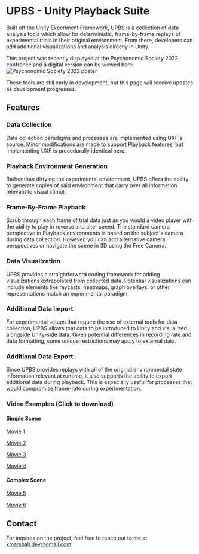 # UPBS - Unity Playback Suite
Built off the Unity Experiment Framework, UPBS is a collection of data analysis tools which allow for deterministic, frame-by-frame replays of experimental trials in their original environment. From there, developers can add additional visualizations and analysis directly in Unity.

This project was recently displayed at the Psychonomic Society 2022 confrence and a digital version can be viewed here:
<img src="media/UPBS_Poster.png" alt="Psychonomic Society 2022 poster">

These tools are still early in development, but this page will receive updates as development progresses.

## Features

### Data Collection
Data collection paradigms and processes are implemented using UXF's source. Minor modifications are made to support Playback features, but implementing UXF is procedurally identical here.

### Playback Environment Generation
Rather than dirtying the experimental environment, UPBS offers the ability to generate copies of said environment that carry over all information relevant to visual stimuli.

### Frame-By-Frame Playback
Scrub through each frame of trial data just as you would a video player with the ability to play in reverse and alter speed. The standard camera perspective in Playback environments is based on the subject's camera during data collection. However, you can add alternative camera perspectives or navigate the scene in 3D using the Free Camera.

### Data Visualization
UPBS provides a straightforward coding framework for adding visualizations extrapolated from collected data. Potential visualizations can include elements like raycasts, heatmaps, graph overlays, or other representations match an experimental paradigm.

### Additional Data Import
For experimental setups that require the use of external tools for data collection, UPBS allows that data to be introduced to Unity and visualized alongside Unity-side data. Given potential differences in recording rate and data formatting, some unique restrictions may apply to external data.

### Additional Data Export
Since UPBS provides replays with all of the original environmental state information relevant at runtime, it also supports the ability to export additional data during playback. This is especially useful for processes that would compromise frame-rate during experimentation.

### Video Examples (Click to download)

#### Simple Scene

[Movie 1](https://raw.githubusercontent.com/xmarshall39/unity-playback-suite/master/Videos/DemoVideo_FPReconstructed90FPS.mp4)

[Movie 2](https://raw.githubusercontent.com/xmarshall39/unity-playback-suite/master/Videos/DemoVideo_PlaybackFPOBS.mp4)

[Movie 3](https://raw.githubusercontent.com/xmarshall39/unity-playback-suite/master/Videos/DemoVideo_TPReconstructed.mp4)

[Movie 4](https://raw.githubusercontent.com/xmarshall39/unity-playback-suite/master/Videos/DemoVideo_PlaybackTPOBS.mp4)

#### Complex Scene

[Movie 5](https://raw.githubusercontent.com/xmarshall39/unity-playback-suite/master/Videos/Movie5.mp4)

[Movie 6](https://raw.githubusercontent.com/xmarshall39/unity-playback-suite/master/Videos/Movie6.mp4)

## Contact
For inquires on the project, feel free to reach out to me at xmarshall.dev@gmail.com
